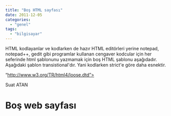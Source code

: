 ```yaml
---
title: "Boş HTML sayfası"
date: 2011-12-05
categories: 
  - "genel"
tags: 
  - "bilgisayar"
---
```


HTML kodlayanlar ve kodlarken de hazır HTML editörleri yerine notepad, notepad++, gedit gibi programlar kullanan cengaver kodcular için her seferinde html şablonunu yazmamak için boş HTML şablonu aşağıdadır. Aşağıdaki şablon transistional'dır. Yani kodlarken strict'e göre daha esnektir.  
  
“http://www.w3.org/TR/html4/loose.dtd”>  
  

  
  
Suat ATAN  
  
  

# Boş web sayfası
